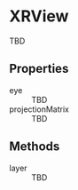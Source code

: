 # XRView

TBD

## Properties

<dl>
  <dt>eye</dt>
  <dd>TBD</dd>
  <dt>projectionMatrix</dt>
  <dd>TBD</dd>
</dl>

## Methods

<dl>
  <dt>layer</dt>
  <dd>TBD</dd>
</dl>

